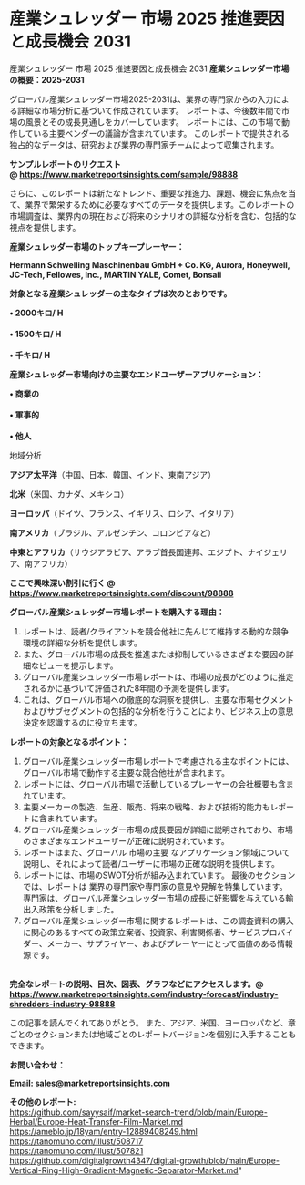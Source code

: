 # 産業シュレッダー 市場 2025 推進要因と成長機会 2031
 産業シュレッダー 市場 2025 推進要因と成長機会 2031
<strong><b>産業シュレッダー市場の概要：2025-2031</b></strong>

グローバル産業シュレッダー市場2025-2031は、業界の専門家からの入力による詳細な市場分析に基づいて作成されています。 レポートは、今後数年間で市場の風景とその成長見通しをカバーしています。 レポートには、この市場で動作している主要ベンダーの議論が含まれています。 このレポートで提供される独占的なデータは、研究および業界の専門家チームによって収集されます。

<strong>サンプルレポートのリクエスト @ <a href=https://www.marketreportsinsights.com/sample/98888>https://www.marketreportsinsights.com/sample/98888</a></strong>

さらに、このレポートは新たなトレンド、重要な推進力、課題、機会に焦点を当て、業界で繁栄するために必要なすべてのデータを提供します。このレポートの市場調査は、業界内の現在および将来のシナリオの詳細な分析を含む、包括的な視点を提供します。

<strong>産業シュレッダー市場のトップキープレーヤー：</strong>

<strong>Hermann Schwelling Maschinenbau GmbH + Co. KG, Aurora, Honeywell, JC-Tech, Fellowes, Inc., MARTIN YALE, Comet, Bonsaii</strong>

<strong><b>対象となる産業シュレッダーの主なタイプは次のとおりです。</b></strong>

<strong>• 2000キロ/ H<br><br>• 1500キロ/ H<br><br>• 千キロ/ H</strong>

<strong><b>産業シュレッダー市場向けの主要なエンドユーザーアプリケーション：</b></strong>

<strong>• 商業の<br><br>• 軍事的<br><br>• 他人</strong>

 地域分析

<strong><b>アジア太平洋</b></strong>（中国、日本、韓国、インド、東南アジア）

<strong><b>北米</b></strong>（米国、カナダ、メキシコ）

<strong><b>ヨーロッパ</b></strong>（ドイツ、フランス、イギリス、ロシア、イタリア）

<strong><b>南アメリカ</b></strong>（ブラジル、アルゼンチン、コロンビアなど）

<strong><b>中東とアフリカ</b></strong>（サウジアラビア、アラブ首長国連邦、エジプト、ナイジェリア、南アフリカ）

<strong>ここで興味深い割引に行く @ <a href=https://www.marketreportsinsights.com/discount/98888>https://www.marketreportsinsights.com/discount/98888</a></strong>

<strong><b>グローバル産業シュレッダー市場レポートを購入する理由：</b></strong>
<ol>
  <li>レポートは、読者/クライアントを競合他社に先んじて維持する動的な競争環境の詳細な分析を提供します。</li>
  <li>また、グローバル市場の成長を推進または抑制しているさまざまな要因の詳細なビューを提示します。</li>
  <li>グローバル産業シュレッダー市場レポートは、市場の成長がどのように推定されるかに基づいて評価された8年間の予測を提供します。</li>
  <li>これは、グローバル市場への徹底的な洞察を提供し、主要な市場セグメントおよびサブセグメントの包括的な分析を行うことにより、ビジネス上の意思決定を認識するのに役立ちます。</li>
</ol>
<strong><b>レポートの対象となるポイント：</b></strong>
<ol>
  <li>グローバル産業シュレッダー市場レポートで考慮される主なポイントには、グローバル市場で動作する主要な競合他社が含まれます。</li>
  <li>レポートには、グローバル市場で活動しているプレーヤーの会社概要も含まれています。</li>
  <li>主要メーカーの製造、生産、販売、将来の戦略、および技術的能力もレポートに含まれています。</li>
  <li>グローバル産業シュレッダー市場の成長要因が詳細に説明されており、市場のさまざまなエンドユーザーが正確に説明されています。</li>
  <li>レポートはまた、グローバル 市場の主要 なアプリケーション領域について説明し、それによって読者/ユーザーに市場の正確な説明を提供します。</li>
  <li>レポートには、市場のSWOT分析が組み込まれています。 最後のセクションでは、レポートは 業界の専門家や専門家の意見や見解を特集しています。 専門家は、グローバル産業シュレッダー市場の成長に好影響を与えている輸出入政策を分析しました。</li>
  <li>グローバル産業シュレッダー市場に関するレポートは、この調査資料の購入に関心のあるすべての政策立案者、投資家、利害関係者、サービスプロバイダー、メーカー、サプライヤー、およびプレーヤーにとって価値のある情報源です。</li>
</ol><br>
<strong>完全なレポートの説明、目次、図表、グラフなどにアクセスします。@ <a href=https://www.marketreportsinsights.com/industry-forecast/industry-shredders-industry-98888>https://www.marketreportsinsights.com/industry-forecast/industry-shredders-industry-98888</a></strong>

この記事を読んでくれてありがとう。 また、アジア、米国、ヨーロッパなど、章ごとのセクションまたは地域ごとのレポートバージョンを個別に入手することもできます。

<strong><b>お問い合わせ：</b></strong>

<strong>Email: </strong><a href=mailto:sales@marketreportsinsights.com><strong>sales@marketreportsinsights.com</strong></a>

<strong>その他のレポート:</strong>
<br>
<a href=https://github.com/sayysaif/market-search-trend/blob/main/Europe-Herbal/Europe-Heat-Transfer-Film-Market.md>https://github.com/sayysaif/market-search-trend/blob/main/Europe-Herbal/Europe-Heat-Transfer-Film-Market.md</a>
<br>
<a href=https://ameblo.jp/18yam/entry-12889408249.html>https://ameblo.jp/18yam/entry-12889408249.html</a>
<br>
<a href=https://tanomuno.com/illust/508717>https://tanomuno.com/illust/508717</a>
<br>
<a href=https://tanomuno.com/illust/507821>https://tanomuno.com/illust/507821</a>
<br>
<a href=https://github.com/digitalgrowth4347/digital-growth/blob/main/Europe-Vertical-Ring-High-Gradient-Magnetic-Separator-Market.md>https://github.com/digitalgrowth4347/digital-growth/blob/main/Europe-Vertical-Ring-High-Gradient-Magnetic-Separator-Market.md</a>"
